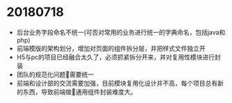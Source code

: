 # 20180718


* 后台业务字段命名不统一(可否对常用的业务进行统一的字典命名，包括java和php)
* 前端模版的架构划分，增加对页面的组件拆分层，并把样式文件独立开
* H5与pc的项目已经融合太久了，必须抓紧拆分开来，并对复用性模块进行封装
* 团队的规范化问题需要统一
* 前端和设计部的交流需要加强，目前模块复用化设计并不高，每个项目总有新的东西，导致前端做通用组件封装难度大。

